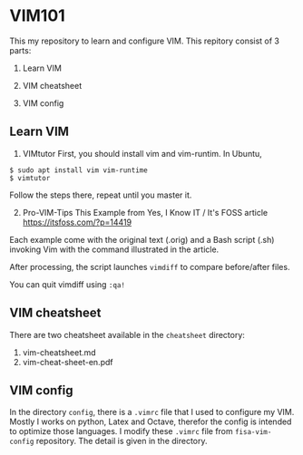 # VIM101

This my repository to learn and configure VIM. 
This repitory consist of 3 parts:

1. Learn VIM

2. VIM cheatsheet

3. VIM config

## Learn VIM
1. VIMtutor
First, you should install vim and vim-runtim. In Ubuntu,

```
$ sudo apt install vim vim-runtime
$ vimtutor
```
Follow the steps there, repeat until you master it.

2. Pro-VIM-Tips
This Example from Yes, I Know IT / It's FOSS article
https://itsfoss.com/?p=14419

Each example come with the original text (.orig) and a Bash 
script (.sh) invoking Vim with the command illustrated in
the article.

After processing, the script launches `vimdiff` to compare
before/after files.

You can quit vimdiff using `:qa!`

## VIM cheatsheet
There are two cheatsheet available in the `cheatsheet` directory:
1. vim-cheatsheet.md
2. vim-cheat-sheet-en.pdf

## VIM config
In the directory `config`, there is a `.vimrc` file that I used to configure my VIM. 
Mostly I works on python, Latex and Octave, therefor the config is intended to 
optimize those languages. I modify these `.vimrc` file from `fisa-vim-config` repository.
The detail is given in the directory.
